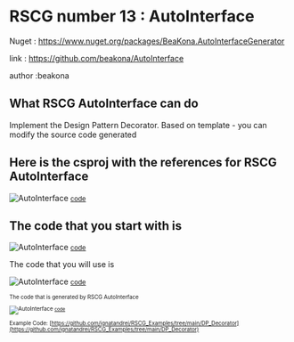 
# RSCG number 13 : AutoInterface

Nuget :
    https://www.nuget.org/packages/BeaKona.AutoInterfaceGenerator


link : https://github.com/beakona/AutoInterface 


author :beakona


## What RSCG AutoInterface can do

Implement the Design Pattern Decorator. Based on template - you can modify the source code generated

## Here is the csproj with the references for RSCG AutoInterface

![AutoInterface](http://ignatandrei.github.io/RSCG_Examples/images/AutoInterface/The.csproj.png)
<small>
[code](http://ignatandrei.github.io/RSCG_Examples/images/AutoInterface/The.csproj)
</small>


## The code that you start with is 


![AutoInterface](http://ignatandrei.github.io/RSCG_Examples/images/AutoInterface/ExistingCode.cs.png)
<small>
[code](http://ignatandrei.github.io/RSCG_Examples/images/AutoInterface/ExistingCode.cs)
</small>

The code that you will use is

![AutoInterface](http://ignatandrei.github.io/RSCG_Examples/images/AutoInterface/Usage.cs.png)
<small>
[code](http://ignatandrei.github.io/RSCG_Examples/images/AutoInterface/Usage.cs)
<small>


The code that is generated by RSCG AutoInterface

![AutoInterface](http://ignatandrei.github.io/RSCG_Examples/images/AutoInterface/GeneratedCode.cs.png)
<small>
[code](http://ignatandrei.github.io/RSCG_Examples/images/AutoInterface/GeneratedCode.cs)
</small>


Example Code: 
[https://github.com/ignatandrei/RSCG_Examples/tree/main/DP_Decorator](https://github.com/ignatandrei/RSCG_Examples/tree/main/DP_Decorator)


